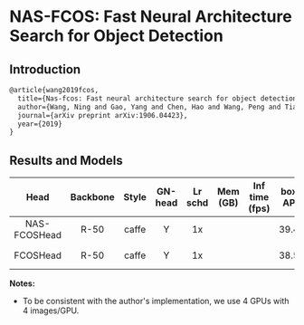 # NAS-FCOS: Fast Neural Architecture Search for Object Detection

## Introduction

<!-- [ALGORITHM] -->

```latex
@article{wang2019fcos,
  title={Nas-fcos: Fast neural architecture search for object detection},
  author={Wang, Ning and Gao, Yang and Chen, Hao and Wang, Peng and Tian, Zhi and Shen, Chunhua},
  journal={arXiv preprint arXiv:1906.04423},
  year={2019}
}
```

## Results and Models

| Head      | Backbone  | Style   | GN-head | Lr schd | Mem (GB) | Inf time (fps) | box AP | Config | Download |
|:---------:|:---------:|:-------:|:-------:|:-------:|:--------:|:--------------:|:------:|:------:|:--------:|
| NAS-FCOSHead | R-50   | caffe   | Y       | 1x      |          |                | 39.4   | [config](https://github.com/open-mmlab/mmdetection/tree/master/configs/nas_fcos/nas_fcos_nashead_r50_caffe_fpn_gn-head_4x4_1x_coco.py) | [model](https://download.openmmlab.com/mmdetection/v2.0/nas_fcos/nas_fcos_nashead_r50_caffe_fpn_gn-head_4x4_1x_coco/nas_fcos_nashead_r50_caffe_fpn_gn-head_4x4_1x_coco_20200520-1bdba3ce.pth) &#124; [log](https://download.openmmlab.com/mmdetection/v2.0/nas_fcos/nas_fcos_nashead_r50_caffe_fpn_gn-head_4x4_1x_coco/nas_fcos_nashead_r50_caffe_fpn_gn-head_4x4_1x_coco_20200520.log.json) |
| FCOSHead  | R-50      | caffe   | Y       | 1x      |          |                | 38.5   | [config](https://github.com/open-mmlab/mmdetection/tree/master/configs/nas_fcos/nas_fcos_fcoshead_r50_caffe_fpn_gn-head_4x4_1x_coco.py) | [model](https://download.openmmlab.com/mmdetection/v2.0/nas_fcos/nas_fcos_fcoshead_r50_caffe_fpn_gn-head_4x4_1x_coco/nas_fcos_fcoshead_r50_caffe_fpn_gn-head_4x4_1x_coco_20200521-7fdcbce0.pth) &#124; [log](https://download.openmmlab.com/mmdetection/v2.0/nas_fcos/nas_fcos_fcoshead_r50_caffe_fpn_gn-head_4x4_1x_coco/nas_fcos_fcoshead_r50_caffe_fpn_gn-head_4x4_1x_coco_20200521.log.json) |

**Notes:**

- To be consistent with the author's implementation, we use 4 GPUs with 4 images/GPU.
